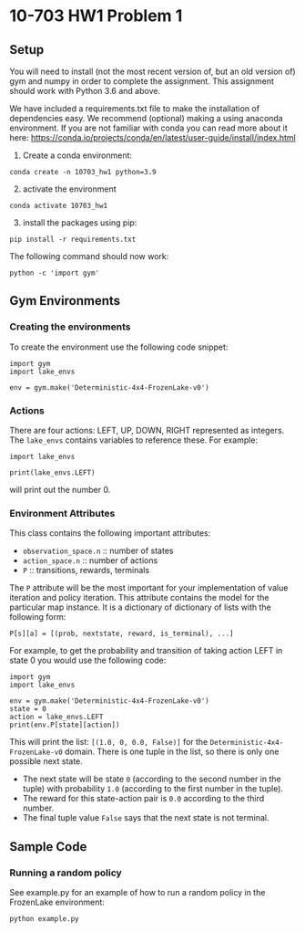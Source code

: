 # 10-703 HW1 Problem 1
## Setup

You will need to install (not the most recent version of, but an old version of) gym and numpy in order to complete the
assignment. This assignment should work with Python 3.6 and above.

We have included a requirements.txt file to make the installation of
dependencies easy. We recommend (optional) making a using anaconda environment. If you
are not familiar with conda you can read more about it here:
https://conda.io/projects/conda/en/latest/user-guide/install/index.html

1. Create a conda environment:
```
conda create -n 10703_hw1 python=3.9
```

2. activate the environment
```
conda activate 10703_hw1
```

3. install the packages using pip:

```
pip install -r requirements.txt
```

The following command should now work:

```
python -c 'import gym'
```


## Gym Environments
### Creating the environments

To create the environment use the following code snippet:

```
import gym
import lake_envs

env = gym.make('Deterministic-4x4-FrozenLake-v0')
```

### Actions

There are four actions: LEFT, UP, DOWN, RIGHT represented as integers. The
`lake_envs` contains variables to reference
these. For example:

```
import lake_envs

print(lake_envs.LEFT)
```

will print out the number 0.

### Environment Attributes

This class contains the following important attributes:

- `observation_space.n` :: number of states
- `action_space.n` :: number of actions
- `P` :: transitions, rewards, terminals

The `P` attribute will be the most important for your implementation of value
iteration and policy iteration. This attribute contains the model for the
particular map instance. It is a dictionary of dictionary of lists with the
following form:

```
P[s][a] = [(prob, nextstate, reward, is_terminal), ...]
```

For example, to get the probability and transition of taking action LEFT in state 0 you
would use the following code:

```
import gym
import lake_envs

env = gym.make('Deterministic-4x4-FrozenLake-v0')
state = 0
action = lake_envs.LEFT
print(env.P[state][action])
```

This will print the list: `[(1.0, 0, 0.0, False)]` for the
`Deterministic-4x4-FrozenLake-v0` domain. There is one tuple in the list,
so there is only one possible next state.
- The next state will be state `0` (according to the second number in the
  tuple) with probability `1.0` (according to the first number in the tuple).
- The reward for this state-action pair is `0.0` according to the third number.
- The final tuple value `False` says that the next state is not terminal.

## Sample Code
### Running a random policy

See example.py for an example of how to run a random policy in the FrozenLake
environment:
```
python example.py
```
